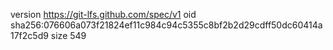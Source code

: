 version https://git-lfs.github.com/spec/v1
oid sha256:076606a073f21824ef11c984c94c5355c8bf2b2d29cdff50dc60414a17f2c5d9
size 549
